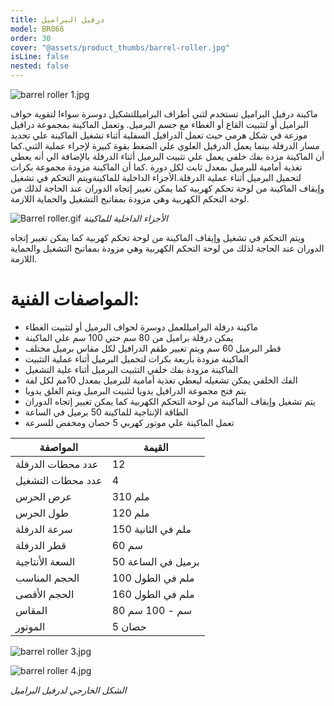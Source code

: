 ```yaml
---
title: درفيل البراميل
model: BR066
order: 30
cover: "@assets/product_thumbs/barrel-roller.jpg"
isLine: false
nested: false
---
```


![barrel roller 1.jpg](@assets/article_images/barrel-roller/barrel-roller-1.jpg)

ماكينة درفيل البراميل تستخدم لثني أطراف البراميللتشكيل دوسرة سواءا لتقوية حواف البراميل أو لتثبيت القاع أو الغطاء مع جسم البرميل. وتعمل الماكينة بمجموعة درافيل موزعة في شكل هرمي حيث تعمل الدرافيل السفلية أثناء تشغيل الماكينة علي تحديد مسار الدرفلة بينما يعمل الدرفيل العلوي علي الضغط بقوة كبيرة لإجراء عملية الثني.كما أن الماكينة مزدة بفك خلفي يعمل علي تثبيت البرميل أثناء الدرفلة بالإضافة الي أنه يعطي تغذية أمامية للبرميل بمعدل ثابت لكل دورة .كما أن الماكينة مزودة مجموعة بكرات لتحميل البرميل أثناء عملية الدرفلة.الأجزاء الداخلية للماكينةويتم التحكم في تشغيل وإيقاف الماكينة من لوحة تحكم كهربية كما يمكن تغيير إتجاه الدوران عند الحاجة لذلك من لوحة التحكم الكهربية وهي مزودة بمفاتيح التشغيل والحماية اللازمة.

![Barrel roller.gif](@assets/article_images/barrel-roller/barrel-roller.gif)
_الأجزاء الداخلية للماكينة_

ويتم التحكم في تشغيل وإيقاف الماكينة من لوحة تحكم كهربية كما يمكن تغيير إتجاه الدوران عند الحاجة لذلك من لوحة التحكم الكهربية وهي مزودة بمفاتيح التشغيل والحماية اللازمة.

# المواصفات الفنية:

-   ماكينة درفلة البراميللعمل دوسرة لحواف البرميل أو لتثبيت الغطاء
-   يمكن درفلة براميل من 80 سم حتي 100 سم علي الماكينة
-   قطر البرميل 60 سم ويتم تغيير طقم الدرافيل لكل مقاس برميل مختلف
-   الماكينة مزودة بأربعة بكرات لتحميل البرميل أثناء عملية التثبيت
-   الماكينة مزودة بفك خلفي التثبيت البرميل أثناء علية التشغيل
-   الفك الخلفي يمكن تشغيله ليعطي تغذية أمامية للبرميل بمعدل 10مم لكل لفة
-   يتم فتح مجموعة الدرافيل يدويا لتثبيت البرميل ويتم الغلق يدويا
-   يتم تشغيل وإيقاف الماكينة من لوحة التحكم الكهربية كما يمكن تغيير إتجاه الدوران
-   الطاقة الإنتاجية للماكينة 50 برميل في الساعة
-   تعمل الماكينة علي موتور كهربي 5 حصان ومخفض للسرعة

| المواصفة          | القيمة             |
| ----------------- | ------------------ |
| عدد محطات الدرفلة | 12                 |
| عدد محطات التشغيل | 4                  |
| عرض الحرس         | 310 ملم            |
| طول الحرس         | 120 ملم            |
| سرعة الدرفلة      | 150 ملم في الثانية |
| قطر الدرفلة       | 60 سم              |
| السعة الأنتاجية   | 50 برميل في الساعة |
| الحجم المناسب     | 100 ملم في الطول   |
| الحجم الأقصى      | 160 ملم في الطول   |
| المقاس            | 80 سم - 100 سم     |
| الموتور           | 5 حصان             |

<div class="flex flex-col md:flex-row items-center justify-center">

![barrel roller 3.jpg](@assets/article_images/barrel-roller/barrel-roller-3.jpg)

![barrel roller 4.jpg](@assets/article_images/barrel-roller/barrel-roller-4.jpg)

</div>

_الشكل الخارجي لدرفيل البراميل_
